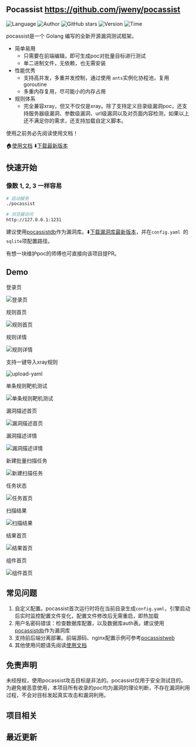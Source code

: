 ## Pocassist <https://github.com/jweny/pocassist>
<!--auto_detail_badge_begin_0b490ffb61b26b45de3ea5d7dd8a582e-->
![Language](https://img.shields.io/badge/Language-Golang-blue)
![Author](https://img.shields.io/badge/Author-jweny-orange)
![GitHub stars](https://img.shields.io/github/stars/jweny/pocassist.svg?style=flat&logo=github)
![Version](https://img.shields.io/badge/Version-V1.0.5-red)
![Time](https://img.shields.io/badge/Join-20210702-green)
<!--auto_detail_badge_end_fef74f2d7ea73fcc43ff78e05b1e7451-->


pocassist是一个 Golang 编写的全新开源漏洞测试框架。

- 简单易用
  - 只需要在前端编辑，即可生成poc对批量目标进行测试
  - 单二进制文件，无依赖，也无需安装
- 性能优秀
  - 支持高并发，多重并发控制，通过使用 `ants`实例化协程池，复用 goroutine
  - 多重内存复用，尽可能小的内存占用
- 规则体系
  - 完全兼容xray，但又不仅仅是xray。除了支持定义目录级漏洞poc，还支持服务器级漏洞、参数级漏洞、url级漏洞以及对页面内容检测，如果以上还不满足你的需求，还支持加载自定义脚本。

使用之前务必先阅读使用文档！

🏠[使用文档](https://pocassist.jweny.top/)	⬇️[下载最新版本](https://github.com/jweny/pocassist/releases)

## 快速开始

### 像数 1, 2, 3 一样容易

```bash
# 启动服务
./pocassist

# 浏览器访问 
http://127.0.0.1:1231
```

建议使用[pocassistdb](https://github.com/jweny/pocassistdb)作为漏洞库。⬇️[下载漏洞库最新版本](https://github.com/jweny/pocassistdb/releases/)，并在`config.yaml `的`sqlite`项配置路径。

有想一块维护poc的师傅也可直接向该项目提PR。

## Demo

登录页

![登录页](https://github.com/jweny/pocassist/raw/master/docs/pic/%E7%99%BB%E5%BD%95%E9%A1%B5.jpg)

规则首页

![规则首页](https://github.com/jweny/pocassist/raw/master/docs/pic/%E8%A7%84%E5%88%99%E9%A6%96%E9%A1%B5.jpg)

规则详情

![规则详情](https://github.com/jweny/pocassist/raw/master/docs/pic/%E8%A7%84%E5%88%99%E8%AF%A6%E6%83%85.jpg)

支持一键导入xray规则

![upload-yaml](https://github.com/jweny/pocassist/raw/master/docs/pic/yaml.gif)

单条规则靶机测试

![单条规则靶机测试](https://github.com/jweny/pocassist/raw/master/docs/pic/%E5%8D%95%E6%9D%A1%E8%A7%84%E5%88%99%E9%9D%B6%E6%9C%BA%E6%B5%8B%E8%AF%95.png)

漏洞描述首页

![漏洞描述首页](https://github.com/jweny/pocassist/raw/master/docs/pic/%E6%BC%8F%E6%B4%9E%E6%8F%8F%E8%BF%B0%E9%A6%96%E9%A1%B5.jpg)

漏洞描述详情

![漏洞描述详情](https://github.com/jweny/pocassist/raw/master/docs/pic/%E6%BC%8F%E6%B4%9E%E6%8F%8F%E8%BF%B0%E8%AF%A6%E6%83%85.png)

新建批量扫描任务

![新建扫描任务](https://github.com/jweny/pocassist/raw/master/docs/pic/%E6%96%B0%E5%BB%BA%E6%89%AB%E6%8F%8F%E4%BB%BB%E5%8A%A1.png)

任务状态

![任务首页](https://github.com/jweny/pocassist/raw/master/docs/pic/%E4%BB%BB%E5%8A%A1%E9%A6%96%E9%A1%B5.png)

扫描结果

![扫描结果](https://github.com/jweny/pocassist/raw/master/docs/pic/%E6%89%AB%E6%8F%8F%E7%BB%93%E6%9E%9C.jpg)

结果首页

![结果首页](https://github.com/jweny/pocassist/raw/master/docs/pic/%E7%BB%93%E6%9E%9C%E9%A6%96%E9%A1%B5.jpg)

组件首页

![组件首页](https://github.com/jweny/pocassist/raw/master/docs/pic/%E7%BB%84%E4%BB%B6%E9%A6%96%E9%A1%B5.jpg)

## 常见问题

1. 自定义配置。pocassist首次运行时将在当前目录生成`config.yaml`，引擎启动后实时监控配置文件变化，配置文件修改后无需重启，即热加载
2. 用户名密码错误：检查数据库配置，以及数据库auth表。建议使用[pocassistdb](https://github.com/jweny/pocassistdb)作为漏洞库
5. 支持前后端分离部署。前端源码、nginx配置示例可参考[pocassistweb](https://github.com/jweny/pocassistweb)
4. 其他使用问题请先阅读[使用文档](https://pocassist.jweny.top/)

## 免责声明

未经授权，使用pocassist攻击目标是非法的。pocassist仅用于安全测试目的。为避免被恶意使用，本项目所有收录的poc均为漏洞的理论判断，不存在漏洞利用过程，不会对目标发起真实攻击和漏洞利用。

<!--auto_detail_active_begin_e1c6fb434b6f0baf6912c7a1934f772b-->
## 项目相关


## 最近更新

<!--auto_detail_active_end_f9cf7911015e9913b7e691a7a5878527-->
